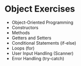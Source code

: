 # Object Exercises

* Object-Oriented Programming
* Constructors
* Methods
* Getters and Setters
* Conditional Statements (if-else)
* Loops (for)
* User Input Handling (Scanner)
* Error Handling (try-catch)

 
